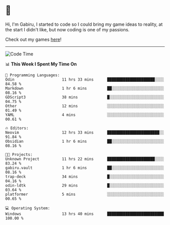 # 🐀

Hi, I'm Gabiru, I started to code so I could bring my game ideas to reality, at the start I didn't like, but now coding is one of my passions.

Check out my games [here](https://gabiru.art/projetos/)!

---

<!--START_SECTION:waka-->
![Code Time](http://img.shields.io/badge/Code%20Time-646%20hrs%2059%20mins-blue)

📊 **This Week I Spent My Time On** 

```text
💬 Programming Languages: 
Odin                     11 hrs 33 mins      █████████████████████░░░░   84.58 % 
Markdown                 1 hr 6 mins         ██░░░░░░░░░░░░░░░░░░░░░░░   08.16 % 
GDScript3                38 mins             █░░░░░░░░░░░░░░░░░░░░░░░░   04.75 % 
Other                    12 mins             ░░░░░░░░░░░░░░░░░░░░░░░░░   01.49 % 
YAML                     4 mins              ░░░░░░░░░░░░░░░░░░░░░░░░░   00.61 % 

🔥 Editors: 
Neovim                   12 hrs 33 mins      ███████████████████████░░   91.84 % 
Obsidian                 1 hr 6 mins         ██░░░░░░░░░░░░░░░░░░░░░░░   08.16 % 

🐱‍💻 Projects: 
Unknown Project          11 hrs 22 mins      █████████████████████░░░░   83.24 % 
gabiru.vault             1 hr 6 mins         ██░░░░░░░░░░░░░░░░░░░░░░░   08.16 % 
trap-deck                34 mins             █░░░░░░░░░░░░░░░░░░░░░░░░   04.16 % 
odin-ldtk                29 mins             █░░░░░░░░░░░░░░░░░░░░░░░░   03.64 % 
platformer               5 mins              ░░░░░░░░░░░░░░░░░░░░░░░░░   00.65 % 

💻 Operating System: 
Windows                  13 hrs 40 mins      █████████████████████████   100.00 % 
```


<!--END_SECTION:waka-->
